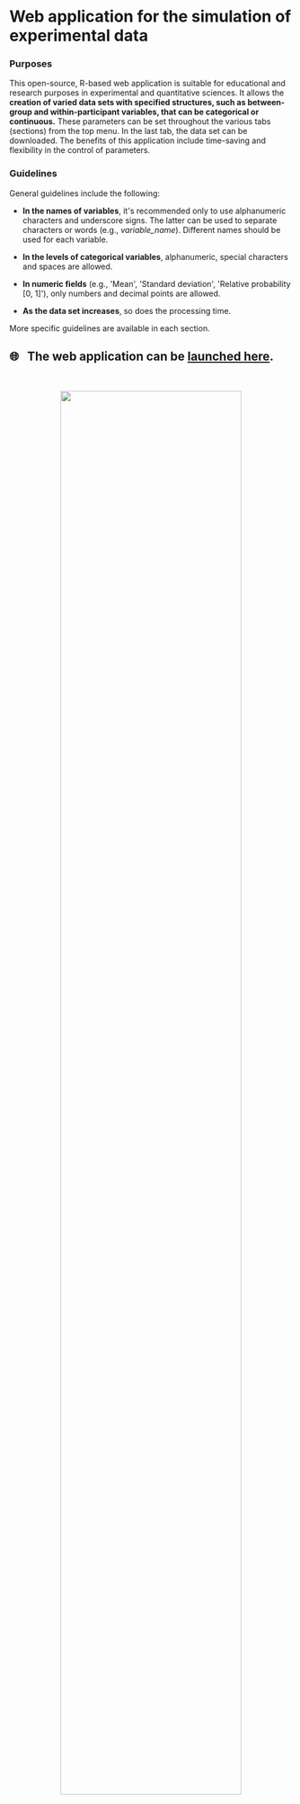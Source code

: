 # Web application for the simulation of experimental data

### Purposes

This open-source, R-based web application is suitable for educational and research purposes in experimental and quantitative sciences. It allows the **creation of varied data sets with specified structures, such as between-group and within-participant variables, that can be categorical or continuous.** These parameters can be set throughout the various tabs (sections) from the top menu. In the last tab, the data set can be downloaded. The benefits of this application include time-saving and flexibility in the control of parameters.

### Guidelines

General guidelines include the following:

- **In the names of variables**, it's recommended only to use alphanumeric characters and underscore signs. The latter can be used to separate characters or words (e.g., *variable_name*). Different names should be used for each variable.

- **In the levels of categorical variables**, alphanumeric, special characters and spaces are allowed.

- **In numeric fields** (e.g., 'Mean', 'Standard deviation', 'Relative probability [0, 1]'), only numbers and decimal points are allowed.

- **As the data set increases**, so does the processing time.

More specific guidelines are available in each section.

## :globe_with_meridians: &nbsp; The web application can be [launched here](https://pablo-bernabeu.shinyapps.io/experimental-data-simulation/).

<br>

<p style='margin-bottom:90px;' align="center">
<a href="https://github.com/pablobernabeu/Experimental-data-simulation/raw/master/Screenshot.png"><img style='display: block; margin-left: auto; margin-right: auto;' src="https://github.com/pablobernabeu/Experimental-data-simulation/raw/master/Screenshot.png" width='80%' /></a>
  </p>

<br>

### Reference

Bernabeu, P., & Lynott, D. (2020). Web application for the simulation of experimental data (Version 1.1). Retrieved from [https://github.com/pablobernabeu/Experiment-simulation-app/](https://github.com/pablobernabeu/Experiment-simulation-app/).

### Code

This web application was developed in [R](https://www.r-project.org/about.html) (R Core Team, 2020). The initial code for this application was influenced by Section 5.7 ([*Simulating data for multi-factor designs*](https://crumplab.github.io/programmingforpsych/simulating-and-analyzing-data-in-r.html#simulating-data-for-multi-factor-designs)) in Crump (2017). The R packages used include 'dplyr' (Wickham, François, Henry, & Müller, 2018), 'DT' (Xie, 2020), 'flexdashboard' (Iannone, Allaire, & Borges, 2020), 'shiny' (Chang, Cheng, Allaire, Xie, & McPherson, 2020) and 'stringr' (Wickham, 2019).

### Options for development and local use of the app

#### Option A) Using local R/RStudio or [RStudio Cloud project](https://rstudio.cloud/project/1739958)

1. [In RStudio Cloud, this step can usually be skipped.] Install the packages in the versions used in the [latest release of this application](https://github.com/pablobernabeu/Experimental-data-simulation/releases), by running:

    ```
    install.packages('devtools')
    library(devtools)
    install_version('dplyr', '1.0.2', 'http://cran.us.r-project.org')
    install_version('DT', '0.15', 'http://cran.us.r-project.org')
    install_version('flexdashboard', '0.5.2', 'http://cran.us.r-project.org')
    install_version('htmltools', '0.5.0', 'http://cran.us.r-project.org')
    install_version('knitr', '1.30', 'http://cran.us.r-project.org')
    install_version('ngram', '3.0.4', 'http://cran.us.r-project.org')
    install_version('purrr', '0.3.4', 'http://cran.us.r-project.org')
    install_version('shiny', '1.5.0', 'http://cran.us.r-project.org')
    install_version('stringr', '1.4.0', 'http://cran.us.r-project.org')
    install_version('tidyr', '1.1.2', 'http://cran.us.r-project.org')
    ```

2. Open the [index.Rmd](https://github.com/pablobernabeu/Experimental-data-simulation/blob/master/index.Rmd) script.

3. Run the application by clicking on <kbd>▶️&nbsp; Run document</kbd> at the top left, or by running `rmarkdown::run('index.Rmd')` in the console.

4. Click on <kbd>Open in Browser</kbd> at the top left.

#### Option B) Using Dockerfile ([@vsoch's pull request](https://github.com/pablobernabeu/Experimental-data-simulation/pull/1))

A [Dockerfile](Dockerfolder/Dockerfile) has been provided. First, build the container:

```bash
docker build -t experiment-shiny-app .
```

And then run the container, selecting a password for the interface and binding to port 8787 on your local machine.

```bash
$ docker run --interactive --rm -e PASSWORD=<MYPASSWORD> -p 8787:8787 --name experiment-shiny-app --volume $(pwd):/home/rstudio experiment-shiny-app
[s6-init] making user provided files available at /var/run/s6/etc...exited 0.
[s6-init] ensuring user provided files have correct perms...exited 0.
[fix-attrs.d] applying ownership & permissions fixes...
[fix-attrs.d] done.
[cont-init.d] executing container initialization scripts...
[cont-init.d] add: executing... 
Nothing additional to add
[cont-init.d] add: exited 0.
[cont-init.d] userconf: executing... 
[cont-init.d] userconf: exited 0.
[cont-init.d] done.
[services.d] starting services
[services.d] done.
```

You can then open [127.0.0.1:8787](127.0.0.1:8787) to see the interface and login with username "rstudio" and
your chosen password. You can then select the Rmd file and click "Run Document" to generate the window for the application,
shown below.

<p style='margin-bottom:90px;' align="center">
<img style='display: block; margin-left: auto; margin-right: auto;' src="img/interface.png" width='40%'>
</p>

<br>

### Acknowledgements

Thank you to RStudio for the free hosting server used by this application, [shinyapps.io](https://www.shinyapps.io/).

### References

<div style = "text-indent:-1.5em; margin-left:1.5em;">

Chang, W., Cheng, J., Allaire, J., Xie, Y., & McPherson, J. (2020). shiny: Web Application Framework for R. R package version 1.4.0. Available at [http://CRAN.R-project.org/package=shiny](http://CRAN.R-project.org/package=shiny).

Crump, M. J. C. (2017). Programming for Psychologists: Data Creation and Analysis (Version 1.1). [https://crumplab.github.io/programmingforpsych/](https://crumplab.github.io/programmingforpsych/).

Iannone, R., Allaire, J. J., & Borges, B. (2020). Flexdashboard: R Markdown Format for Flexible Dashboards. [http://rmarkdown.rstudio.com/flexdashboard](http://rmarkdown.rstudio.com/flexdashboard).

R Core Team (2020). R: A language and environment for statistical computing. R Foundation for Statistical Computing, Vienna, Austria. URL [https://www.R-project.org/](https://www.R-project.org/).

Wickham, H. (2019). stringr: Simple, Consistent Wrappers for Common String Operations. R package version 1.4.0. [https://CRAN.R-project.org/package=stringr](https://CRAN.R-project.org/package=stringr).

Wickham, H., François, R., Henry, L., & Müller, K. (2018). dplyr: A Grammar of Data Manipulation. R package version 0.7.6. [https://CRAN.R-project.org/package=dplyr](https://CRAN.R-project.org/package=dplyr).

Xie, Y. (2020). DT: A Wrapper of the JavaScript Library "DataTables". R package version 0.14. Available at [https://CRAN.R-project.org/package=DT](https://CRAN.R-project.org/package=DT).

</div>

### Contact

To submit any questions or feedback, please post [an issue](https://github.com/pablobernabeu/Experimental-data-simulation/issues), or email Pablo Bernabeu at [p.bernabeu@lancaster.ac.uk](mailto:p.bernabeu@lancaster.ac.uk).

<br>
